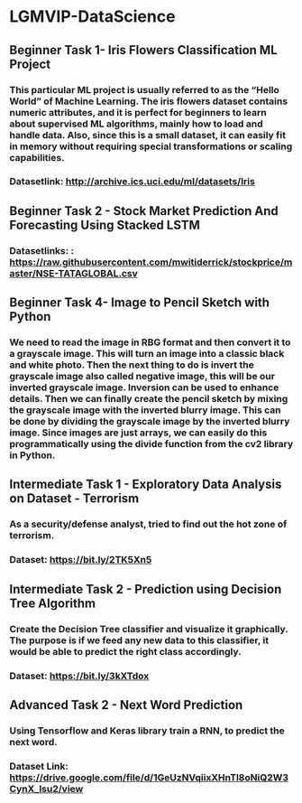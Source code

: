# LGMVIP-DataScience
## Beginner Task 1- Iris Flowers Classification ML Project
### This particular ML project is usually referred to as the “Hello World” of Machine Learning. The iris flowers dataset contains numeric attributes, and it is perfect for beginners to learn about supervised ML algorithms, mainly how to load and handle data. Also, since this is a small dataset, it can easily fit in memory without requiring special transformations or scaling capabilities.
### Datasetlink: http://archive.ics.uci.edu/ml/datasets/Iris

## Beginner Task 2 - Stock Market Prediction And Forecasting Using Stacked LSTM
### Datasetlinks: : https://raw.githubusercontent.com/mwitiderrick/stockprice/master/NSE-TATAGLOBAL.csv

## Beginner Task 4- Image to Pencil Sketch with Python
### We need to read the image in RBG format and then convert it to a grayscale image. This will turn an image into a classic black and white photo. Then the next thing to do is invert the grayscale image also called negative image, this will be our inverted grayscale image. Inversion can be used to enhance details. Then we can finally create the pencil sketch by mixing the grayscale image with the inverted blurry image. This can be done by dividing the grayscale image by the inverted blurry image. Since images are just arrays, we can easily do this programmatically using the divide function from the cv2 library in Python.

## Intermediate Task 1 - Exploratory Data Analysis on Dataset - Terrorism 
### As a security/defense analyst, tried to find out the hot zone of terrorism.
### Dataset: https://bit.ly/2TK5Xn5

## Intermediate Task 2 - Prediction using Decision Tree Algorithm
### Create the Decision Tree classifier and visualize it graphically. The purpose is if we feed any new data to this classifier, it would be able to  predict the right class accordingly.  
### Dataset: https://bit.ly/3kXTdox

## Advanced Task 2 - Next Word Prediction
### Using Tensorflow and Keras library train a RNN, to predict the next word. 
### Dataset Link: https://drive.google.com/file/d/1GeUzNVqiixXHnTl8oNiQ2W3CynX_lsu2/view
